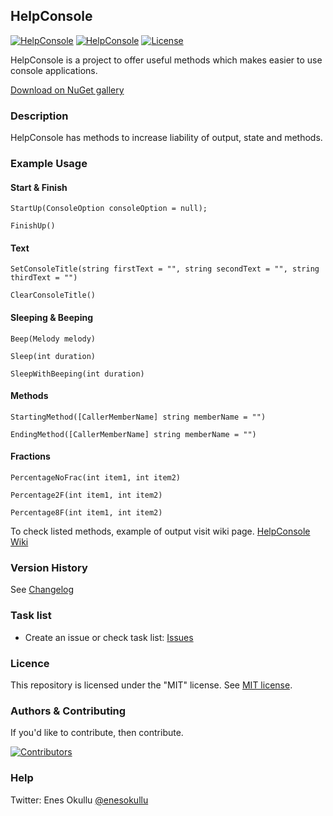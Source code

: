 ## HelpConsole
[![HelpConsole](https://img.shields.io/nuget/v/HelpConsole.svg)](https://www.nuget.org/packages/HelpConsole/) [![HelpConsole](https://img.shields.io/nuget/dt/HelpConsole.svg)](https://www.nuget.org/packages/HelpConsole/) [![License](https://img.shields.io/github/license/meokullu/HelpConsole.svg)](https://github.com/meokullu/HelpConsole/blob/master/LICENSE)

HelpConsole is a project to offer useful methods which makes easier to use console applications.

[Download on NuGet gallery](https://www.nuget.org/packages/HelpConsole/)

### Description

HelpConsole has methods to increase liability of output, state and methods.

### Example Usage

#### Start & Finish
```
StartUp(ConsoleOption consoleOption = null);
```
```
FinishUp()
```
#### Text
```
SetConsoleTitle(string firstText = "", string secondText = "", string thirdText = "")
```
```
ClearConsoleTitle()
```
#### Sleeping & Beeping
```
Beep(Melody melody)
```
```
Sleep(int duration)
```
```
SleepWithBeeping(int duration)
```
#### Methods
```
StartingMethod([CallerMemberName] string memberName = "")
```
```
EndingMethod([CallerMemberName] string memberName = "")
```
#### Fractions
```
PercentageNoFrac(int item1, int item2)
```
```
Percentage2F(int item1, int item2)
```
```
Percentage8F(int item1, int item2)
```

To check listed methods, example of output visit wiki page. [HelpConsole Wiki](https://github.com/meokullu/HelpConsole/wiki)

### Version History
See [Changelog](https://github.com/meokullu/HelpConsole/blob/master/CHANGELOG.md)

### Task list
* Create an issue or check task list: [Issues](https://github.com/meokullu/HelpConsole/issues)

### Licence
This repository is licensed under the "MIT" license. See [MIT license](https://github.com/meokullu/HelpConsole/blob/master/LICENSE).

### Authors & Contributing

If you'd like to contribute, then contribute. <!-- [contributing guide](CONTRIBUTING.md). -->

[![Contributors](https://contrib.rocks/image?repo=meokullu/HelpConsole)](https://github.com/meokullu/HelpConsole/graphs/contributors)

### Help
Twitter: Enes Okullu [@enesokullu](https://twitter.com/EnesOkullu)
